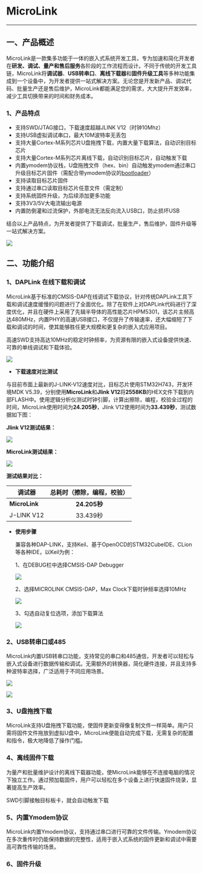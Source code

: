 # MicroLink

---

## 一、产品概述

MicroLink是一款集多功能于一体的嵌入式系统开发工具，专为加速和简化开发者在**研发、调试、量产和售后服务**各阶段的工作流程而设计。不同于传统的开发工具链，MicroLink将**调试器**、**USB转串口**、**离线下载器**和**固件升级工具**等多种功能集成到一个设备中，为开发者提供一站式解决方案。无论您是开发新产品、调试代码、批量生产还是售后维护，MicroLink都能满足您的需求，大大提升开发效率，减少工具切换带来的时间和财务成本。

### 1、产品特点

- 支持SWD/JTAG接口，下载速度超越JLINK V12（时钟10Mhz）
- 支持USB虚拟调试串口，最大10M波特率无丢包
- 支持大量Cortex-M系列芯片U盘拖拽下载，内置大量下载算法，自动识别目标芯片
- 支持大量Cortex-M系列芯片离线下载，自动识别目标芯片，自动触发下载
- 内置ymodem协议栈，U盘拖拽文件（hex、bin）自动触发ymodem通过串口升级目标芯片固件（需配合带ymodem协议的[bootloader](https://github.com/Aladdin-Wang/MicroBoot)）
- 支持读取目标芯片固件
- 支持通过串口读取目标芯片任意文件（需定制）
- 支持系统固件升级，为后续添加更多功能
- 支持3V3/5V大电流输出电源
- 内置防倒灌和过流保护，外部电流无法反向流入USB口，防止损坏USB

结合以上产品特点，为开发者提供了下载调试，批量生产，售后维护，固件升级等一站式解决方案。

![](../../images/microlink/MicroLink.png)

## 二、功能介绍

### 1、DAPLink 在线下载和调试

MicroLink基于标准的CMSIS-DAP在线调试下载协议，针对传统DAPLink工具下载和调试速度缓慢的问题进行了全面优化。除了在软件上对DAPLink代码进行了深度优化，并且在硬件上采用了先辑半导体的高性能芯片HPM5301，该芯片主频高达480MHz，内置PHY的高速USB接口，不仅提升了传输速率，还大幅缩短了下载和调试的时间，使其能够胜任更大规模和更复杂的嵌入式应用项目。

高速SWD支持高达10MHz的稳定时钟频率，为资源有限的嵌入式设备提供快速、可靠的单线调试和下载体验。

![](../../images/microlink/10M.png)



- **下载速度对比测试**

与目前市面上最新的J-LINK-V12速度对比，目标芯片使用STM32H743，开发环境MDK V5.39，分别使用**MicroLink**和**Jlink V12**将**2558KB**的HEX文件下载到内部FLASH中。使用逻辑分析仪测试时钟引脚，计算出擦除，编程，校验全过程的时间，MicroLink使用时间为**24.205秒**，Jlink V12使用时间为**33.439秒**，测试数据如下图：

**Jlink V12测试结果：**

![](../../images/microlink/JLINK_Download.jpg)

**MicroLink测试结果：**

![](../../images/microlink/MicroLink_Download.jpg)

**测试结果对比：**

| 调试器        | 总耗时（擦除，编程，校验） |
| ------------- | :------------------------: |
| **MicroLink** |        **24.205秒**        |
| J-LINK V12    |          33.439秒          |

- **使用步骤**

  兼容各种DAP-LINK，支持Keil、基于OpenOCD的STM32CubeIDE、CLion等各种IDE，以Keil为例：

  1、在DEBUG栏中选择CMSIS-DAP Debugger

  ![](../../images/microlink/DEBUG.png)

  2、选择MICROLINK CMSIS-DAP，Max Clock下载时钟频率选择10MHz

  ![](../../images/microlink/MAX_Clock.jpg)

  3、勾选自动复位选项，添加下载算法

  ![](../../images/microlink/XZSF.jpg)

### 2、USB转串口或485

MicroLink内置USB转串口功能，支持常见的串口和485通信，开发者可以轻松与嵌入式设备进行数据传输和调试。无需额外的转换器，简化硬件连接，并且支持多种波特率选择，广泛适用于不同应用场景。

![](../../images/microlink/10M_Baud.jpg)



![](../../images/microlink/10M_TTL.jpg)

### 3、U盘拖拽下载

MicroLink支持U盘拖拽下载功能，使固件更新变得像复制文件一样简单。用户只需将固件文件拖放到虚拟U盘中，MicroLink便能自动完成下载，无需复杂的配置和指令，极大地降低了操作门槛。

### 4、离线固件下载

为量产和批量维护设计的离线下载器功能，使MicroLink能够在不连接电脑的情况下独立工作。通过预加载固件，用户可以轻松在多个设备上进行快速固件烧录，显著提高生产效率。

SWD引脚接触目标板卡，就会自动触发下载

### 5、内置Ymodem协议

MicroLink内置Ymodem协议，支持通过串口进行可靠的文件传输。Ymodem协议在多次重传时仍能保持数据的完整性，适用于嵌入式系统的固件更新和调试中需要高可靠性传输的场景。

### 6、固件升级



